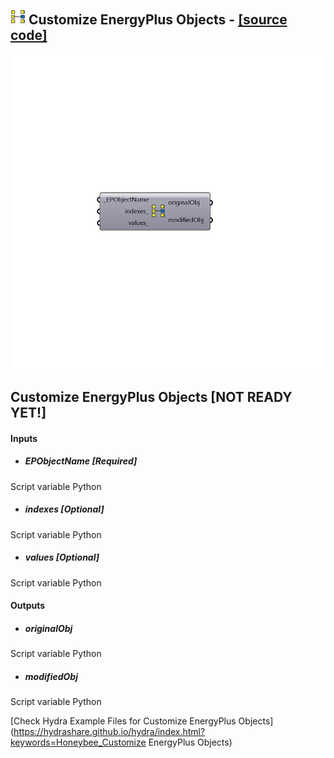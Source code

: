 ## ![](../../images/icons/Customize_EnergyPlus_Objects.png) Customize EnergyPlus Objects - [[source code]](https://github.com/ladybug-tools/honeybee-legacy/tree/master/src/Honeybee_Customize%20EnergyPlus%20Objects.py)

![](../../images/components/Customize_EnergyPlus_Objects.png)

Customize EnergyPlus Objects [NOT READY YET!]
 -
 

#### Inputs
* ##### EPObjectName [Required]
Script variable Python
* ##### indexes [Optional]
Script variable Python
* ##### values [Optional]
Script variable Python

#### Outputs
* ##### originalObj
Script variable Python
* ##### modifiedObj
Script variable Python


[Check Hydra Example Files for Customize EnergyPlus Objects](https://hydrashare.github.io/hydra/index.html?keywords=Honeybee_Customize EnergyPlus Objects)